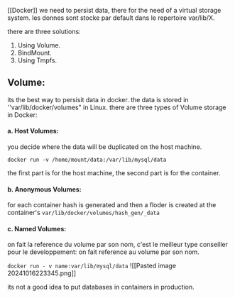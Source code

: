 [[Docker]]
we need to persist data, there for the need of a virtual storage system.
les donnes sont stocke par default dans le repertoire var/lib/X.

there are three solutions:
1. Using Volume.
2. BindMount.
3. Using Tmpfs.

## Volume:
its the best way to persisit data in docker.
the data is stored in ''var/lib/docker/volumes" in Linux.
there are three types of Volume storage in Docker:

#### a. Host Volumes:
you decide where the data will be duplicated on the host machine.
```shell
docker run -v /home/mount/data:/var/lib/mysql/data
```
the first part is for the host machine, the second part is for the container.

#### b. Anonymous Volumes:
for each container hash is generated and then a floder is created at the container's `var/lib/docker/volumes/hash_gen/_data`

#### c. Named Volumes:
on fait la reference du volume par son nom, c'est le meilleur type conseiller pour le developpement:
on fait reference au volume par son nom.

`docker run - v name:var/lib/mysql/data`
![[Pasted image 20241016223345.png]]


its not a good idea to put databases in containers in production.

